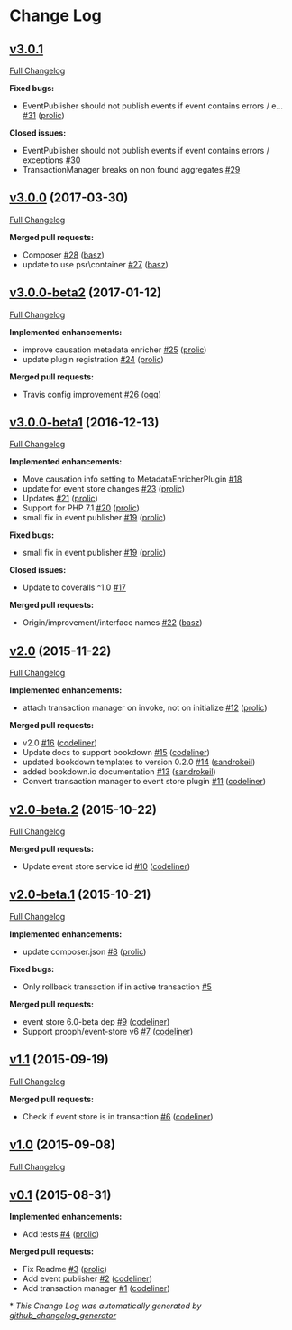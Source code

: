 # Change Log

## [v3.0.1](https://github.com/prooph/event-store-bus-bridge/tree/v3.0.1)

[Full Changelog](https://github.com/prooph/event-store-bus-bridge/compare/v3.0.0...v3.0.1)

**Fixed bugs:**

- EventPublisher should not publish events if event contains errors / e… [\#31](https://github.com/prooph/event-store-bus-bridge/pull/31) ([prolic](https://github.com/prolic))

**Closed issues:**

- EventPublisher should not publish events if event contains errors / exceptions  [\#30](https://github.com/prooph/event-store-bus-bridge/issues/30)
- TransactionManager breaks on non found aggregates [\#29](https://github.com/prooph/event-store-bus-bridge/issues/29)

## [v3.0.0](https://github.com/prooph/event-store-bus-bridge/tree/v3.0.0) (2017-03-30)
[Full Changelog](https://github.com/prooph/event-store-bus-bridge/compare/v3.0.0-beta2...v3.0.0)

**Merged pull requests:**

- Composer [\#28](https://github.com/prooph/event-store-bus-bridge/pull/28) ([basz](https://github.com/basz))
- update to use psr\container [\#27](https://github.com/prooph/event-store-bus-bridge/pull/27) ([basz](https://github.com/basz))

## [v3.0.0-beta2](https://github.com/prooph/event-store-bus-bridge/tree/v3.0.0-beta2) (2017-01-12)
[Full Changelog](https://github.com/prooph/event-store-bus-bridge/compare/v3.0.0-beta1...v3.0.0-beta2)

**Implemented enhancements:**

- improve causation metadata enricher [\#25](https://github.com/prooph/event-store-bus-bridge/pull/25) ([prolic](https://github.com/prolic))
- update plugin registration [\#24](https://github.com/prooph/event-store-bus-bridge/pull/24) ([prolic](https://github.com/prolic))

**Merged pull requests:**

- Travis config improvement [\#26](https://github.com/prooph/event-store-bus-bridge/pull/26) ([oqq](https://github.com/oqq))

## [v3.0.0-beta1](https://github.com/prooph/event-store-bus-bridge/tree/v3.0.0-beta1) (2016-12-13)
[Full Changelog](https://github.com/prooph/event-store-bus-bridge/compare/v2.0...v3.0.0-beta1)

**Implemented enhancements:**

- Move causation info setting to MetadataEnricherPlugin [\#18](https://github.com/prooph/event-store-bus-bridge/issues/18)
- update for event store changes [\#23](https://github.com/prooph/event-store-bus-bridge/pull/23) ([prolic](https://github.com/prolic))
- Updates [\#21](https://github.com/prooph/event-store-bus-bridge/pull/21) ([prolic](https://github.com/prolic))
- Support for PHP 7.1 [\#20](https://github.com/prooph/event-store-bus-bridge/pull/20) ([prolic](https://github.com/prolic))
- small fix in event publisher [\#19](https://github.com/prooph/event-store-bus-bridge/pull/19) ([prolic](https://github.com/prolic))

**Fixed bugs:**

- small fix in event publisher [\#19](https://github.com/prooph/event-store-bus-bridge/pull/19) ([prolic](https://github.com/prolic))

**Closed issues:**

- Update to coveralls ^1.0 [\#17](https://github.com/prooph/event-store-bus-bridge/issues/17)

**Merged pull requests:**

- Origin/improvement/interface names [\#22](https://github.com/prooph/event-store-bus-bridge/pull/22) ([basz](https://github.com/basz))

## [v2.0](https://github.com/prooph/event-store-bus-bridge/tree/v2.0) (2015-11-22)
[Full Changelog](https://github.com/prooph/event-store-bus-bridge/compare/v2.0-beta.2...v2.0)

**Implemented enhancements:**

- attach transaction manager on invoke, not on initialize [\#12](https://github.com/prooph/event-store-bus-bridge/pull/12) ([prolic](https://github.com/prolic))

**Merged pull requests:**

- v2.0 [\#16](https://github.com/prooph/event-store-bus-bridge/pull/16) ([codeliner](https://github.com/codeliner))
- Update docs to support bookdown [\#15](https://github.com/prooph/event-store-bus-bridge/pull/15) ([codeliner](https://github.com/codeliner))
- updated bookdown templates to version 0.2.0 [\#14](https://github.com/prooph/event-store-bus-bridge/pull/14) ([sandrokeil](https://github.com/sandrokeil))
- added bookdown.io documentation [\#13](https://github.com/prooph/event-store-bus-bridge/pull/13) ([sandrokeil](https://github.com/sandrokeil))
- Convert transaction manager to event store plugin [\#11](https://github.com/prooph/event-store-bus-bridge/pull/11) ([codeliner](https://github.com/codeliner))

## [v2.0-beta.2](https://github.com/prooph/event-store-bus-bridge/tree/v2.0-beta.2) (2015-10-22)
[Full Changelog](https://github.com/prooph/event-store-bus-bridge/compare/v2.0-beta.1...v2.0-beta.2)

**Merged pull requests:**

- Update event store service id [\#10](https://github.com/prooph/event-store-bus-bridge/pull/10) ([codeliner](https://github.com/codeliner))

## [v2.0-beta.1](https://github.com/prooph/event-store-bus-bridge/tree/v2.0-beta.1) (2015-10-21)
[Full Changelog](https://github.com/prooph/event-store-bus-bridge/compare/v1.1...v2.0-beta.1)

**Implemented enhancements:**

- update composer.json [\#8](https://github.com/prooph/event-store-bus-bridge/pull/8) ([prolic](https://github.com/prolic))

**Fixed bugs:**

- Only rollback transaction if in active transaction [\#5](https://github.com/prooph/event-store-bus-bridge/issues/5)

**Merged pull requests:**

- event store 6.0-beta dep [\#9](https://github.com/prooph/event-store-bus-bridge/pull/9) ([codeliner](https://github.com/codeliner))
- Support prooph/event-store v6 [\#7](https://github.com/prooph/event-store-bus-bridge/pull/7) ([codeliner](https://github.com/codeliner))

## [v1.1](https://github.com/prooph/event-store-bus-bridge/tree/v1.1) (2015-09-19)
[Full Changelog](https://github.com/prooph/event-store-bus-bridge/compare/v1.0...v1.1)

**Merged pull requests:**

- Check if event store is in transaction [\#6](https://github.com/prooph/event-store-bus-bridge/pull/6) ([codeliner](https://github.com/codeliner))

## [v1.0](https://github.com/prooph/event-store-bus-bridge/tree/v1.0) (2015-09-08)
[Full Changelog](https://github.com/prooph/event-store-bus-bridge/compare/v0.1...v1.0)

## [v0.1](https://github.com/prooph/event-store-bus-bridge/tree/v0.1) (2015-08-31)
**Implemented enhancements:**

- Add tests [\#4](https://github.com/prooph/event-store-bus-bridge/pull/4) ([prolic](https://github.com/prolic))

**Merged pull requests:**

- Fix Readme [\#3](https://github.com/prooph/event-store-bus-bridge/pull/3) ([prolic](https://github.com/prolic))
- Add event publisher [\#2](https://github.com/prooph/event-store-bus-bridge/pull/2) ([codeliner](https://github.com/codeliner))
- Add transaction manager [\#1](https://github.com/prooph/event-store-bus-bridge/pull/1) ([codeliner](https://github.com/codeliner))



\* *This Change Log was automatically generated by [github_changelog_generator](https://github.com/skywinder/Github-Changelog-Generator)*
